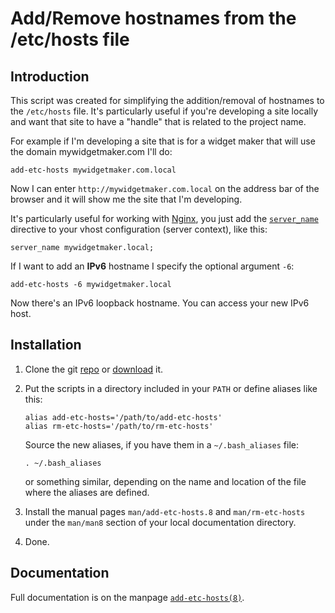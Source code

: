 # Add/Remove hostnames from the /etc/hosts file

## Introduction

This script was created for simplifying the addition/removal of
hostnames to the `/etc/hosts` file. It's particularly useful if you're
developing a site locally and want that site to have a "handle" that
is related to the project name.

For example if I'm developing a site that is for a widget maker that
will use the domain mywidgetmaker.com I'll do:

    add-etc-hosts mywidgetmaker.com.local
   
Now I can enter `http://mywidgetmaker.com.local` on the address bar of the
browser and it will show me the site that I'm developing.

It's particularly useful for working with [Nginx](http://nginx.org), 
you just add the
[`server_name`](http://wiki.nginx.org/HttpCoreModule#server_name)
directive to your vhost configuration (server context), like this:

    server_name mywidgetmaker.local;  

If I want to add an **IPv6** hostname I specify the optional argument
`-6`:

    add-etc-hosts -6 mywidgetmaker.local

Now there's an IPv6 loopback hostname. You can access your new IPv6
host.

## Installation

 1. Clone the git [repo](git://github.com/perusio/add-etc-hosts.git) or [download](https://github.com/perusio/add-etc-hosts/archives/master) it.
 
 2. Put the scripts in a directory included in your `PATH` or define
    aliases like this:
        
        alias add-etc-hosts='/path/to/add-etc-hosts'
        alias rm-etc-hosts='/path/to/rm-etc-hosts'
        
    Source the new aliases, if you have them in a `~/.bash_aliases` file:
    
        . ~/.bash_aliases
        
    or something similar, depending on the name and location of the
    file where the aliases are defined.    
    
 3. Install the manual pages `man/add-etc-hosts.8` and
    `man/rm-etc-hosts` under the `man/man8` section of your local
    documentation directory.
        
 4. Done.
 
## Documentation
 
Full documentation is on the  manpage [`add-etc-hosts(8)`](http://github.perusio.org/add-etc-hosts).
